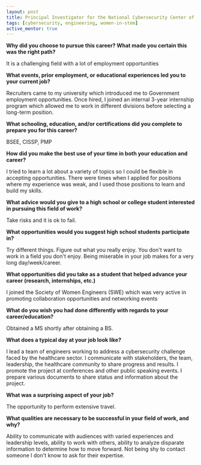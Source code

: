 ```yaml
---
layout: post
title: Principal Investigator for the National Cybersecurity Center of Excellence
tags: [cybersecurity, engineering, women-in-stem]
active_mentor: true
---
```


**Why did you choose to pursue this career?  What made you certain this was the right path?**

It is a challenging field with a lot of employment opportunities

**What events, prior employment, or educational experiences led you to your current job?**

Recruiters came to my university which introduced me to Government employment opportunities. Once hired, I joined an internal 3-year internship program which allowed me to work in different divisions before selecting a long-term position.

**What schooling, education, and/or certifications did you complete to prepare you for this career?**

BSEE, CISSP, PMP

**How did you make the best use of your time in both your education and career?**

I tried to learn a lot about a variety of topics so I could be flexible in accepting opportunities. There were times when I applied for positions where my experience was weak, and I used those positions to learn and build my skills.

**What advice would you give to a high school or college student interested in pursuing this field of work?**

Take risks and it is ok to fail.

**What opportunities would you suggest high school students participate in?**

Try different things. Figure out what you really enjoy. You don't want to work in a field you don't enjoy. Being miserable in your job makes for a very long day/week/career.

**What opportunities did you take as a student that helped advance your career (research, internships, etc.)**

I joined the Society of Women Engineers (SWE) which was very active in promoting collaboration opportunities and networking events

**What do you wish you had done differently with regards to your career/education?**

Obtained a MS shortly after obtaining a BS.

**What does a typical day at your job look like?**

I lead a team of engineers working to address a cybersecurity challenge faced by the healthcare sector. I communicate with stakeholders, the team, leadership, the healthcare community to share progress and results. I promote the project at conferences and other public speaking events. I prepare various documents to share status and information about the project.

**What was a surprising aspect of your job?**

The opportunity to perform extensive travel.

**What qualities are necessary to be successful in your field of work, and why?**

Ability to communicate with audiences with varied experiences and leadership levels, ability to work with others, ability to analyze disparate information to determine how to move forward. Not being shy to contact someone I don't know to ask for their expertise.
